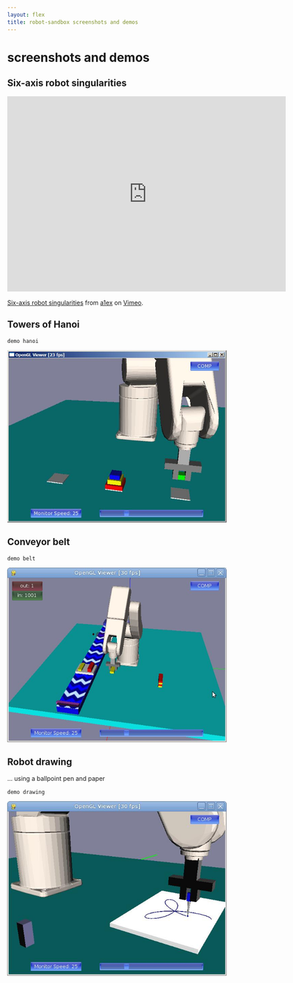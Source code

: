 ```yaml
---
layout: flex
title: robot-sandbox screenshots and demos
---
```


screenshots and demos
=====================

[belt1]: screenshot-conveyor-belt-1.jpg
[belt2]: screenshot-conveyor-belt-2.jpg
[draw-rose]: screenshot-robot-drawing-rose.jpg
[hanoi]: screenshot-hanoi-towers.jpg

Six-axis robot singularities
----------------------------

<object width="640" height="448"><param name="allowfullscreen" value="true" /><param name="allowscriptaccess" value="always" /><param name="movie" value="http://vimeo.com/moogaloop.swf?clip_id=20095999&amp;server=vimeo.com&amp;show_title=1&amp;show_byline=0&amp;show_portrait=0&amp;color=00ADEF&amp;fullscreen=1&amp;autoplay=0&amp;loop=0" /><embed src="http://vimeo.com/moogaloop.swf?clip_id=20095999&amp;server=vimeo.com&amp;show_title=1&amp;show_byline=0&amp;show_portrait=0&amp;color=00ADEF&amp;fullscreen=1&amp;autoplay=0&amp;loop=0" type="application/x-shockwave-flash" allowfullscreen="true" allowscriptaccess="always" width="640" height="448"></embed></object><p><a href="http://vimeo.com/20095999">Six-axis robot singularities</a> from <a href="http://vimeo.com/alexdu">a1ex</a> on <a href="http://vimeo.com">Vimeo</a>.</p>

Towers of Hanoi
---------------

    demo hanoi

![Robot solving Towers of Hanoi][hanoi]

Conveyor belt
-------------

    demo belt

![Conveyor belt demo][belt1]


Robot drawing
-------------
... using a ballpoint pen and paper

    demo drawing

![Robot drawing a rose curve][draw-rose]
